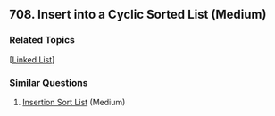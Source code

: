 <!--|This file generated by command(leetcode description); DO NOT EDIT.    |-->
<!--+----------------------------------------------------------------------+-->
<!--|@author    Openset <openset.wang@gmail.com>                           |-->
<!--|@link      https://github.com/openset                                 |-->
<!--|@home      https://github.com/openset/leetcode                        |-->
<!--+----------------------------------------------------------------------+-->

## 708. Insert into a Cyclic Sorted List (Medium)



### Related Topics
  [[Linked List](https://github.com/openset/leetcode/tree/master/tag/linked-list/README.md)]

### Similar Questions
  1. [Insertion Sort List](https://github.com/openset/leetcode/tree/master/problems/insertion-sort-list) (Medium)
